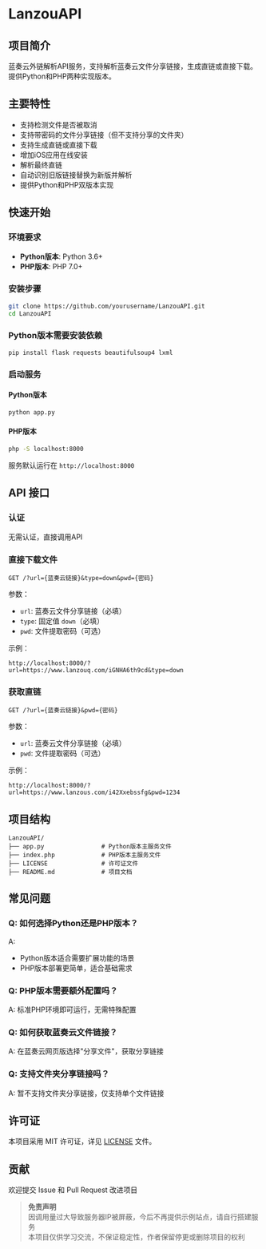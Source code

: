# LanzouAPI

## 项目简介
蓝奏云外链解析API服务，支持解析蓝奏云文件分享链接，生成直链或直接下载。提供Python和PHP两种实现版本。

## 主要特性
- 支持检测文件是否被取消
- 支持带密码的文件分享链接（但不支持分享的文件夹）
- 支持生成直链或直接下载
- 增加iOS应用在线安装
- 解析最终直链
- 自动识别旧版链接替换为新版并解析
- 提供Python和PHP双版本实现

## 快速开始

### 环境要求
- **Python版本**: Python 3.6+
- **PHP版本**: PHP 7.0+

### 安装步骤
```bash
git clone https://github.com/yourusername/LanzouAPI.git
cd LanzouAPI
```

### Python版本需要安装依赖
```
pip install flask requests beautifulsoup4 lxml
```

### 启动服务
#### Python版本
```bash
python app.py
```

#### PHP版本
```bash
php -S localhost:8000
```

服务默认运行在 `http://localhost:8000`

## API 接口

### 认证
无需认证，直接调用API

### 直接下载文件
```http
GET /?url={蓝奏云链接}&type=down&pwd={密码}
```

参数：
- `url`: 蓝奏云文件分享链接（必填）
- `type`: 固定值 `down`（必填）
- `pwd`: 文件提取密码（可选）

示例：
```
http://localhost:8000/?url=https://www.lanzouq.com/iGNHA6th9cd&type=down
```

### 获取直链
```http
GET /?url={蓝奏云链接}&pwd={密码}
```

参数：
- `url`: 蓝奏云文件分享链接（必填）
- `pwd`: 文件提取密码（可选）

示例：
```
http://localhost:8000/?url=https://www.lanzous.com/i42Xxebssfg&pwd=1234
```

## 项目结构
```
LanzouAPI/
├── app.py                # Python版本主服务文件
├── index.php             # PHP版本主服务文件
├── LICENSE               # 许可证文件
├── README.md             # 项目文档
```

## 常见问题
### Q: 如何选择Python还是PHP版本？
A: 
- Python版本适合需要扩展功能的场景
- PHP版本部署更简单，适合基础需求

### Q: PHP版本需要额外配置吗？
A: 标准PHP环境即可运行，无需特殊配置

### Q: 如何获取蓝奏云文件链接？
A: 在蓝奏云网页版选择"分享文件"，获取分享链接

### Q: 支持文件夹分享链接吗？
A: 暂不支持文件夹分享链接，仅支持单个文件链接

## 许可证
本项目采用 MIT 许可证，详见 [LICENSE](LICENSE) 文件。

## 贡献
欢迎提交 Issue 和 Pull Request 改进项目

> **免责声明**  
> 因调用量过大导致服务器IP被屏蔽，今后不再提供示例站点，请自行搭建服务  
> 本项目仅供学习交流，不保证稳定性，作者保留停更或删除项目的权利
